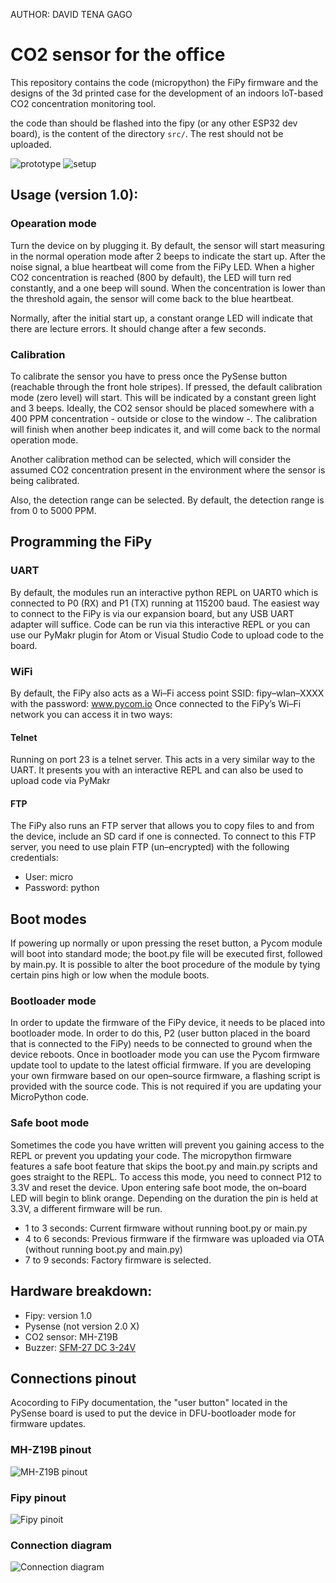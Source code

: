 AUTHOR: DAVID TENA GAGO

# CO2 sensor for the office

This repository contains the code (micropython) the FiPy firmware and the designs of the 3d printed case for the development of an indoors IoT-based CO2 concentration monitoring tool.   

the code than should be flashed into the fipy (or any other ESP32 dev board), is the content of the directory ``src/``. The rest should not be uploaded.

![prototype](media/prototype.png)
![setup](media/setup.jpg)

## Usage (version 1.0):

### Opearation mode
Turn the device on by plugging it. By default, the sensor will start measuring in the normal operation mode after 2 beeps to indicate the start up. After the noise signal, a blue heartbeat will come from the FiPy LED. When a higher CO2 concentration is reached (800 by default),
the LED will turn red constantly, and a one beep will sound. When the concentration is lower than the threshold again, the sensor will come back to the blue heartbeat.

Normally, after the initial start up, a constant orange LED will indicate that there are lecture errors. It should change after a few seconds.

### Calibration
To calibrate the sensor you have to press once the PySense button (reachable through the front hole stripes). If pressed, the default calibration mode (zero level) will start. This will be indicated by a constant green light and 3 beeps. Ideally, the CO2 sensor should be placed somewhere with a 400 PPM concentration - outside or close to the window -. The calibration will finish when another beep indicates it, and will come back to the normal operation mode.

Another calibration method can be selected, which will consider the assumed CO2 concentration present in the environment where the sensor is being calibrated.

Also, the detection range can be selected. By default, the detection range is from 0 to 5000 PPM.

## Programming the FiPy
### UART
By default, the modules run an interactive python REPL on UART0 which is connected to P0 (RX) and P1 (TX) running at 115200 baud. The easiest way to connect to the FiPy is via our expansion board, but any USB UART adapter will suffice. Code can be run via this interactive REPL or you can use our PyMakr plugin for Atom or Visual Studio Code to upload code to the board.

### WiFi
By default, the FiPy also acts as a Wi–Fi access point SSID: fipy–wlan–XXXX with the password: www.pycom.io
Once connected to the FiPy’s Wi–Fi network you can access it in two ways:

#### Telnet
Running on port 23 is a telnet server. This acts in a very similar way to the UART. It presents you with an interactive REPL and can also be used to upload code via PyMakr

#### FTP
The FiPy also runs an FTP server that allows you to copy files to and from the device, include an SD card if one is connected. To connect to this FTP server, you need to use plain FTP (un–encrypted) with the following credentials:
* User: micro
* Password: python

## Boot modes
If powering up normally or upon pressing the reset button, a Pycom module will boot into standard mode; the boot.py file will be executed first, followed by main.py. It is possible to alter the boot procedure of the module by tying certain pins high or low when the module boots.
### Bootloader mode
In order to update the firmware of the FiPy device, it needs to be placed into bootloader mode. In order to do this, P2 (user button placed in the board that is connected to the FiPy) needs to be connected to ground when the device reboots. Once in bootloader mode you can use the Pycom firmware update tool to update to the latest official firmware. If you are developing your own firmware based on our open–source firmware, a flashing script is provided with the source code. This is not required if you are updating your MicroPython code.

### Safe boot mode
Sometimes the code you have written will prevent you gaining access to the REPL or prevent you updating your code. The micropython firmware features a safe boot feature that skips the boot.py and main.py scripts and goes straight to the REPL. To access this mode, you need to
connect P12 to 3.3V and reset the device. Upon entering safe boot mode, the on–board LED will begin to blink orange. Depending on the duration the pin is held at 3.3V, a different firmware will be run.
* 1 to 3 seconds: Current firmware without running boot.py or main.py
* 4 to 6 seconds: Previous firmware if the firmware was uploaded via OTA (without running boot.py and main.py)
* 7 to 9 seconds: Factory firmware is selected. 

## Hardware breakdown:
- Fipy: version 1.0
- Pysense (not version 2.0 X)
- CO2 sensor: MH-Z19B
- Buzzer: [SFM-27 DC 3-24V](https://www.amazon.co.uk/Electronic-Buzzer-Sounder-Continuous-Decibel/dp/B08TTFP58F/ref=dp_prsubs_1?pd_rd_i=B08TTFP58F&psc=1)

## Connections pinout
Acocording to FiPy documentation, the "user button" located in the PySense board is used to put the device in DFU-bootloader mode for firmware updates.

### MH-Z19B pinout
![MH-Z19B pinout](media/MH-Z19B_pinout.jpg)
### Fipy pinout
![Fipy pinoit](media/fipy_pinout.jpg)
### Connection diagram
![Connection diagram](media/connection_diagram.png)
